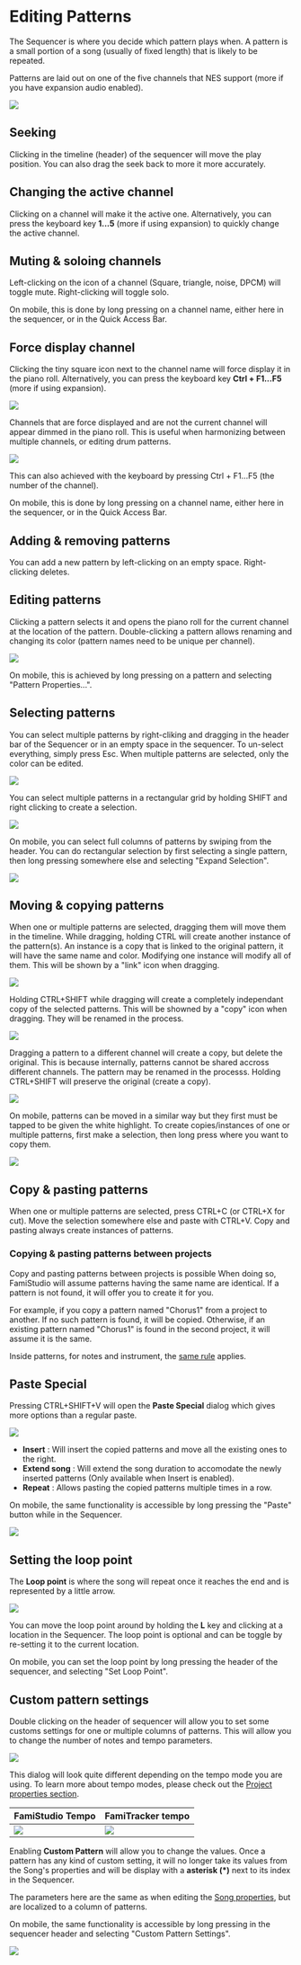 # Editing Patterns

The Sequencer is where you decide which pattern plays when. A pattern is a small portion of a song (usually of fixed length) that is likely to be repeated. 

Patterns are laid out on one of the five channels that NES support (more if you have expansion audio enabled).

![](images/Sequencer.png#center)

## Seeking

Clicking in the timeline (header) of the sequencer will move the play position. You can also drag the seek back to more it more accurately.

## Changing the active channel

Clicking on a channel will make it the active one. Alternatively, you can press the keyboard key **1...5** (more if using expansion) to quickly change the active channel.

## Muting & soloing channels

Left-clicking on the icon of a channel (Square, triangle, noise, DPCM) will toggle mute. Right-clicking will toggle solo. 

On mobile, this is done by long pressing on a channel name, either here in the sequencer, or in the Quick Access Bar.

## Force display channel

Clicking the tiny square icon next to the channel name will force display it in the piano roll.  Alternatively, you can press the keyboard key **Ctrl + F1...F5** (more if using expansion).

![](images/ForceDisplayButton.png#center)

Channels that are force displayed and are not the current channel will appear dimmed in the piano roll. This is useful when harmonizing between multiple channels, or editing drum patterns.

![](images/ForceDisplayPianoRoll.png#center)

This can also achieved with the keyboard by pressing Ctrl + F1...F5 (the number of the channel).

On mobile, this is done by long pressing on a channel name, either here in the sequencer, or in the Quick Access Bar.

## Adding & removing patterns

You can add a new pattern by left-clicking on an empty space. Right-clicking deletes.

## Editing patterns

Clicking a pattern selects it and opens the piano roll for the current channel at the location of the pattern. Double-clicking a pattern allows renaming and changing its color (pattern names need to be unique per channel).

![](images/EditPattern.png#center)

On mobile, this is achieved by long pressing on a pattern and selecting "Pattern Properties...".

## Selecting patterns

You can select multiple patterns by right-cliking and dragging in the header bar of the Sequencer or in an empty space in the sequencer. To un-select everything, simply press Esc. When multiple patterns are selected, only the color can be edited.

![](images/SelectPatternsColumn.gif#center)

You can select multiple patterns in a rectangular grid by holding SHIFT and right clicking to create a selection.

![](images/SelectPatternsRect.gif#center)

On mobile, you can select full columns of patterns by swiping from the header. You can do rectangular selection by first selecting a single pattern, then long pressing somewhere else and selecting "Expand Selection".

![](images/MobileSelectPatterns.gif#center)

## Moving & copying patterns

When one or multiple patterns are selected, dragging them will move them in the timeline. While dragging, holding CTRL will create another instance of the pattern(s). An instance is a copy that is linked to the original pattern, it will have the same name and color. Modifying one instance will modify all of them. This will be shown by a "link" icon when dragging.

![](images/InstancePattern.png#center)

Holding CTRL+SHIFT while dragging will create a completely independant copy of the selected patterns. This will be showned by a "copy" icon when dragging. They will be renamed in the process.

![](images/CopyPattern.png#center)

Dragging a pattern to a different channel will create a copy, but delete the original. This is because internally, patterns cannot be shared accross different channels. The pattern may be renamed in the processs. Holding CTRL+SHIFT will preserve the original (create a copy). 

![](images/MovePatternDifferentChannel.png#center)

On mobile, patterns can be moved in a similar way but they first must be tapped to be given the white highlight. To create copies/instances of one or multiple patterns, first make a selection, then long press where you want to copy them.

![](images/MobileInstancePattern.gif#center)

## Copy & pasting patterns

When one or multiple patterns are selected, press CTRL+C (or CTRL+X for cut). Move the selection somewhere else and paste with CTRL+V. Copy and pasting always create instances of patterns.

### Copying & pasting patterns between projects

Copy and pasting patterns between projects is possible When doing so, FamiStudio will assume patterns having the same name are identical. If a pattern is not found, it will offer you to create it for you. 

For example, if you copy a pattern named "Chorus1" from a project to another. If no such pattern is found, it will be copied. Otherwise, if an existing pattern named "Chorus1" is found in the second project, it will assume it is the same.

Inside patterns, for notes and instrument, the [same rule](pianoroll.md#copy-pasting-notes-between-projects) applies.

## Paste Special

Pressing CTRL+SHIFT+V will open the **Paste Special** dialog which gives more options than a regular paste.

![](images/PasteSpecialSequencer.png#center)

* **Insert** : Will insert the copied patterns and move all the existing ones to the right.
* **Extend song** : Will extend the song duration to accomodate the newly inserted patterns (Only available when Insert is enabled).
* **Repeat** : Allows pasting the copied patterns multiple times in a row.

On mobile, the same functionality is accessible by long pressing the "Paste" button while in the Sequencer.

![](images/MobilePasteSpecialSequencer.png#center)

## Setting the loop point

The **Loop point** is where the song will repeat once it reaches the end and is represented by a little arrow. 

![](images/LoopPoint.png#center)

You can move the loop point around by holding the **L** key and clicking at a location in the Sequencer. The loop point is optional and can be toggle by re-setting it to the current location.

On mobile, you can set the loop point by long pressing the header of the sequencer, and selecting "Set Loop Point".

## Custom pattern settings

Double clicking on the header of sequencer will allow you to set some customs settings for one or multiple columns of patterns. This will allow you to change the number of notes and tempo parameters.

![](images/CustomPatternSettings.png#center)

This dialog will look quite different depending on the tempo mode you are using. To learn more about tempo modes, please check out the [Project properties section](song.md). 

FamiStudio Tempo | FamiTracker tempo
---  | ---
![](images/CustomPatternSettingsNoPAL.png#center) | ![](images/CustomPatternSettingsFamiTracker.png#center) 

Enabling **Custom Pattern** will allow you to change the values. Once a pattern has any kind of custom setting, it will no longer take its values from the Song's properties and will be display with a **asterisk (\*)** next to its index in the Sequencer.

The parameters here are the same as when editing the [Song properties](song.md), but are localized to a column of patterns.

On mobile, the same functionality is accessible by long pressing in the sequencer header and selecting "Custom Pattern Settings".

![](images/MobileCustomPatternSettings.gif#center)

